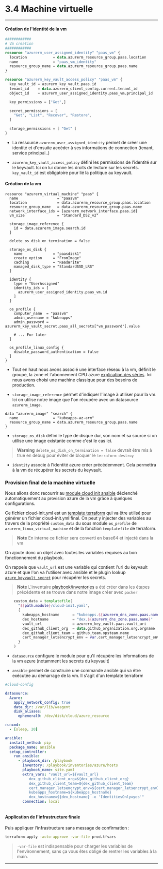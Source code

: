 # 3.4 Machine virtuelle

---

#### Création de l'identité de la vm

```tf linenums="195" title="infra/main.tf"
############
# Vm creation
############
resource "azurerm_user_assigned_identity" "paas_vm" {
  location            = data.azurerm_resource_group.paas.location
  name                = "paas_vm_identity"
  resource_group_name = data.azurerm_resource_group.paas.name
}

resource "azurerm_key_vault_access_policy" "paas_vm" {
  key_vault_id = azurerm_key_vault.paas.id
  tenant_id    = data.azurerm_client_config.current.tenant_id
  object_id    = azurerm_user_assigned_identity.paas_vm.principal_id

  key_permissions = ["Get",]

  secret_permissions = [
    "Get", "List", "Recover", "Restore",
  ]

  storage_permissions = [ "Get" ]
}
```

- La ressource `azurerm_user_assigned_identity` permet de créer une identité et d'ensuite accèder à ses informations de connection (tenant, service principal..)

- `azurerm_key_vault_access_policy` défini les permissions de l'identité sur le keyvault. Ici on lui donne les droits de lecture sur les secrets. `key_vault_id` est obligatoire pour lié la politique au keyvault.

#### Création de la vm

```hcl linenums="223" title="infra/main.tf"
resource "azurerm_virtual_machine" "paas" {
  name                  = "paasvm"
  location              = data.azurerm_resource_group.paas.location
  resource_group_name   = data.azurerm_resource_group.paas.name
  network_interface_ids = [azurerm_network_interface.paas.id]
  vm_size               = "Standard_DS2_v2"

  storage_image_reference {
    id = data.azurerm_image.search.id
  }

  delete_os_disk_on_termination = false

  storage_os_disk {
    name              = "paasdisk1"
    create_option     = "FromImage"
    caching           = "ReadWrite"
    managed_disk_type = "StandardSSD_LRS"
  }

  identity {
    type = "UserAssigned"
    identity_ids = [
      azurerm_user_assigned_identity.paas_vm.id
    ]
  }

  os_profile {
    computer_name  = "paasvm"
    admin_username = "kubeapps"
    admin_password = azurerm_key_vault_secret.paas_all_secrets["vm_password"].value

    # ... For later
  }

  os_profile_linux_config {
    disable_password_authentication = false
  }
}
```

- Tout en haut nous avons associé une interface réseau à la vm, définit le groupe, la zone et l'abonnement CPU azure [explication des séries](https://azure.microsoft.com/fr-fr/pricing/details/virtual-machines/series/). Ici nous avons choisi une machine classique pour des besoins de production.

- `storage_image_reference` permet d'indiquer l'image à utiliser pour la vm. Ici on utilise notre image que l'on récupère avec un datasource `azurerm_image`.

```hcl linenums="5" title="infra/data.tf"
data "azurerm_image" "search" {
  name                = "kubeapps-az-arm"
  resource_group_name = data.azurerm_resource_group.paas.name
}
```

- `storage_os_disk` défini le type de disque dur, son nom et sa source si on utilise une image existante comme c'est le cas ici.

> **Warning** `delete_os_disk_on_termination = false` devrait être mis à true en debug pour éviter de bloquer le `terraform destroy`

- `identity` associe à l'identité azure créer précédemment. Cela permettra à la vm de récupérer les secrets du keyvault.

### Provision final de la machine virtuelle

Nous allons donc recourrir au [module cloud init ansible](https://cloudinit.readthedocs.io/en/latest/topics/modules.html#ansible) déclenché automatiquement au provision azure de la vm grâce à quelques configurations.

Ce fichier cloud-init.yml est un [template terraform](https://developer.hashicorp.com/terraform/language/functions/templatefile) qui va être utilisé pour générer un fichier cloud-init.yml final. On peut y injecter des variables au travers de la propriété `custom_data` du sous module `os_profile` de `azurerm_linux_virtual_machine` et de la fonction `templatefile` de terraform.

> **Note** En interne ce fichier sera converti en base64 et injecté dans la vm

On ajoute donc un objet avec toutes les variables requises au bon fonctionnement du playbook.

On rappele que `vault_url` est une variable qui contient l'url du keyvault azure et que l'on va l'utiliser avec ansible et le plugin lookup [`azure_keyvault_secret`](https://docs.ansible.com/ansible/devel/collections/azure/azcollection/azure_keyvault_secret_lookup.html) pour récupérer les secrets.

> **Note** L'inventaire [playbook/inventories](playbook/inventories) a été créer dans les étapes précédente et se trouve dans notre image créer avec `packer`

```tf linenums="259" title="infra/main.tf"
    custom_data = templatefile(
      "${path.module}/cloud-init.yaml",
      {
        kubeapps_hostname      = "kubeapps.${azurerm_dns_zone.paas.name}"
        dex_hostname           = "dex.${azurerm_dns_zone.paas.name}"
        vault_url              = azurerm_key_vault.paas.vault_uri
        dex_github_client_org  = data.github_organization.org.orgname
        dex_github_client_team = github_team.opsteam.name
        cert_manager_letsencrypt_env = var.cert_manager_letsencrypt_env
      }
    )
```

- `datasource` configure le module pour qu'il récupère les informations de la vm azure (notamment les secrets du keyvault)

- `ansible` permet de construire une commande ansible qui va être exécutée au démarrage de la vm. Il s'agit d'un template terraform

```yaml linenums="1" title="infra/cloud-init.yml"
#cloud-config

datasource:
  Azure:
    apply_network_config: true
    data_dir: /var/lib/waagent
    disk_aliases:
      ephemeral0: /dev/disk/cloud/azure_resource

runcmd:
  - [sleep, 20]

ansible:
  install_method: pip
  package_name: ansible
  setup_controller:
    run_ansible:
      - playbook_dir: /playbook
        inventory: /playbook/inventories/azure/hosts
        playbook_name: site.yaml
        extra_vars: "vault_url=${vault_url}
           dex_github_client_org=${dex_github_client_org}
           dex_github_client_team=${dex_github_client_team}
           cert_manager_letsencrypt_env=${cert_manager_letsencrypt_env}
           kubeapps_hostname=${kubeapps_hostname}
           dex_hostname=${dex_hostname} -o 'IdentitiesOnly=yes'"
        connection: local
  
```

#### Application de l'infrastructure finale

Puis appliquer l'infrastructure sans message de confirmation :

```bash
terraform apply -auto-approve -var-file prod.tfvars
```

> `-var-file` est indispensable pour charger les variables de l'environnement, sans ça vous êtes obligé de rentrer les variables à la main.

---
